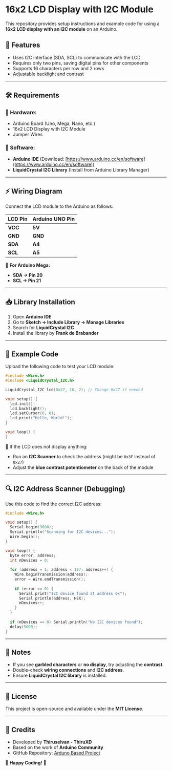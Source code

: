 # 16x2 LCD Display with I2C Module

This repository provides setup instructions and example code for using a **16x2 LCD display with an I2C module** on an Arduino.

## 📌 Features
- Uses I2C interface (SDA, SCL) to communicate with the LCD
- Requires only two pins, saving digital pins for other components
- Supports 16 characters per row and 2 rows
- Adjustable backlight and contrast

---

## 🛠 Requirements
### 🔹 Hardware:
- Arduino Board (Uno, Mega, Nano, etc.)
- 16x2 LCD Display with I2C Module
- Jumper Wires

### 🔹 Software:
- **Arduino IDE** (Download: [https://www.arduino.cc/en/software](https://www.arduino.cc/en/software))
- **LiquidCrystal I2C Library** (Install from Arduino Library Manager)

---

## ⚡ Wiring Diagram
Connect the LCD module to the Arduino as follows:

| **LCD Pin** | **Arduino UNO Pin** |
|------------|----------------|
| **VCC** | **5V** |
| **GND** | **GND** |
| **SDA** | **A4** |
| **SCL** | **A5** |

📌 **For Arduino Mega:**
- **SDA → Pin 20**
- **SCL → Pin 21**

---

## 📥 Library Installation
1. Open **Arduino IDE**
2. Go to **Sketch → Include Library → Manage Libraries**
3. Search for **LiquidCrystal I2C**
4. Install the library by **Frank de Brabander**

---

## 🚀 Example Code
Upload the following code to test your LCD module:

```cpp
#include <Wire.h>
#include <LiquidCrystal_I2C.h>

LiquidCrystal_I2C lcd(0x27, 16, 2); // Change 0x27 if needed

void setup() {
  lcd.init();  
  lcd.backlight();
  lcd.setCursor(0, 0);
  lcd.print("Hello, World!");
}

void loop() {
}
```

🔹 If the LCD does not display anything:
- Run an **I2C Scanner** to check the address (might be `0x3F` instead of `0x27`)
- Adjust the **blue contrast potentiometer** on the back of the module

---

## 🔍 I2C Address Scanner (Debugging)
Use this code to find the correct I2C address:

```cpp
#include <Wire.h>

void setup() {
  Serial.begin(9600);
  Serial.println("Scanning for I2C devices...");
  Wire.begin();
}

void loop() {
  byte error, address;
  int nDevices = 0;
  
  for (address = 1; address < 127; address++) {
    Wire.beginTransmission(address);
    error = Wire.endTransmission();
    
    if (error == 0) {
      Serial.print("I2C device found at address 0x");
      Serial.println(address, HEX);
      nDevices++;
    }
  }
  
  if (nDevices == 0) Serial.println("No I2C devices found");
  delay(5000);
}
```

---

## 📌 Notes
- If you see **garbled characters** or **no display**, try adjusting the **contrast**.
- Double-check **wiring connections** and **I2C address**.
- Ensure **LiquidCrystal I2C library** is installed.

---

## 📜 License
This project is open-source and available under the **MIT License**.

---

## 🙌 Credits
- Developed by **Thiruselvan - ThiruXD**
- Based on the work of **Arduino Community**
- GitHub Repository: [Arduno Based Project](https://github.com/ThiruXD/Arduno-Based-Project)

🚀 **Happy Coding!** 🎉
